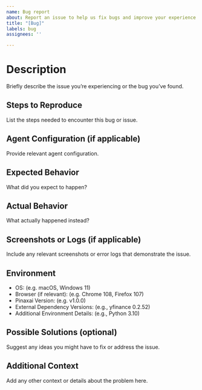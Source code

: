 ```yaml
---
name: Bug report
about: Report an issue to help us fix bugs and improve your experience.
title: "[Bug]"
labels: bug
assignees: ''

---
```


# Description
Briefly describe the issue you’re experiencing or the bug you’ve found.

## Steps to Reproduce
List the steps needed to encounter this bug or issue.

## Agent Configuration (if applicable)
Provide relevant agent configuration.

## Expected Behavior
What did you expect to happen?

## Actual Behavior
What actually happened instead?

## Screenshots or Logs (if applicable)
Include any relevant screenshots or error logs that demonstrate the issue.

## Environment
- OS: (e.g. macOS, Windows 11)
- Browser (if relevant): (e.g. Chrome 108, Firefox 107)
- Pinaxai Version: (e.g. v1.0.0)
- External Dependency Versions: (e.g., yfinance 0.2.52)
- Additional Environment Details: (e.g., Python 3.10)

## Possible Solutions (optional)
Suggest any ideas you might have to fix or address the issue.

## Additional Context
Add any other context or details about the problem here.
